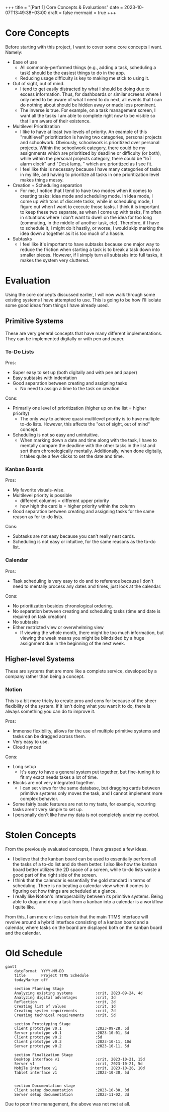 +++
title = "[Part 1] Core Concepts & Evaluations"
date = 2023-10-07T13:49:38+03:00
draft = false
mermaid = true
+++
# Core Concepts

Before starting with this project, I want to cover some core concepts I want. Namely:
- Ease of use
	- All commonly-performed things (e.g., adding a task, scheduling a task) should be the easiest things to do in the app.
	- Reducing usage difficulty is key to making me stick to using it.
- Out of sight, out of mind.
	- I tend to get easily distracted by what I should be doing due to excess information. Thus, for dashboards or similar screens where I only need to be aware of what I need to do next, all events that I can do nothing about should be hidden away or made less prominent.
	- The inverse is true. For example, on a task management screen, I want all the tasks I am able to complete right now to be visible so that I am aware of their existence.
- Multilevel Prioritization
	- I like to have at least two levels of priority. An example of this "multilevel" prioritization is having two categories, personal projects and schoolwork. Obviously, schoolwork is prioritized over personal projects. Within the schoolwork category, there could be my assignments which are prioritized by deadline or difficulty (or both), while within the personal projects category, there could be "IoT alarm clock" and "Desk lamp, " which are prioritized as I see fit.
	- I feel like this is necessary because I have many categories of tasks in my life, and having to prioritize all tasks in one prioritization level makes things messy.
- Creation + Scheduling separation
	- For me, I notice that I tend to have two modes when it comes to creating tasks: idea mode and scheduling mode. In idea mode, I come up with tons of discrete tasks, while in scheduling mode, I figure out when I want to execute those tasks. I think it is important to keep these two separate, as when I come up with tasks, I'm often in situations where I don't want to dwell on the idea for too long (commuting, in the middle of another task, etc). Therefore, if I have to schedule it, I might do it hastily, or worse, I would skip marking the idea down altogether as it is too much of a hassle.
- Subtasks
	- I feel like it's important to have subtasks because one major way to reduce the friction when starting a task is to break a task down into smaller pieces. However, if I simply turn all subtasks into full tasks, it makes the system very cluttered.


# Evaluation

Using the core concepts discussed earlier, I will now walk through some existing systems I have attempted to use. This is going to be how I'll isolate some good ideas from things I have already used.

## Primitive Systems

These are very general concepts that have many different implementations. They can be implemented digitally or with pen and paper.

### To-Do Lists

Pros:
- Super easy to set up (both digitally and with pen and paper)
- Easy subtasks with indentation
- Good separation between creating and assigning tasks
	- No need to assign a time to the task on creation

Cons:
- Primarily one level of prioritization (higher up on the list = higher priority)
	- The only way to achieve quasi-multilevel priority is to have multiple to-do lists. However, this affects the "out of sight, out of mind" concept.
- Scheduling is not so easy and unintuitive.
	- When marking down a date and time along with the task, I have to mentally compare the deadline with the other tasks in the list and sort them chronologically mentally. Additionally, when done digitally, it takes quite a few clicks to set the date and time.

### Kanban Boards

Pros:
- My favorite visuals-wise.
- Multilevel priority is possible 
	- different columns = different upper priority
	- how high the card is = higher priority within the column
- Good separation between creating and assigning tasks for the same reason as for to-do lists.

Cons:
- Subtasks are not easy because you can't really nest cards.
- Scheduling is not easy or intuitive, for the same reasons as the to-do list.

### Calendar

Pros:
- Task scheduling is very easy to do and to reference because I don't need to mentally process any dates and times, just look at the calendar.

Cons:
- No prioritization besides chronological ordering.
- No separation between creating and scheduling tasks (time and date is required on task creation)
- No subtasks
- Either restricted view or overwhelming view
	- If viewing the whole month, there might be too much information, but viewing the week means you might be blindsided by a huge assignment due in the beginning of the next week.

## Higher-level Systems

These are systems that are more like a complete service, developed by a company rather than being a concept.

### Notion

This is a bit more tricky to create pros and cons for because of the sheer flexibility of the system. If it isn't doing what you want it to do, there is always something you can do to improve it.

Pros:
- Immense flexibility, allows for the use of multiple primitive systems and tasks can be dragged across them.
- Very easy to use.
- Cloud synced

Cons:
- Long setup
	- It's easy to have a general system put together, but fine-tuning it to fit my exact needs takes a lot of time.
- Blocks are not very integrated together.
	- I can set views for the same database, but dragging cards between primitive systems only moves the task, and I cannot implement more complex behavior.
- Some fairly basic features are not to my taste, for example, recurring tasks aren't very simple to set up.
- I personally don't like how my data is not completely under my control.

# Stolen Concepts

From the previously evaluated concepts, I have grasped a few ideas.
- I believe that the kanban board can be used to essentially perform all the tasks of a to-do list and do them better. I also like how the kanban board better utilizes the 2D space of a screen, while to-do lists waste a good part of the right side of the screen.
- I think that the calendar is essentially the gold standard in terms of scheduling. There is no beating a calendar view when it comes to figuring out how things are scheduled at a glance.
- I really like Notion's interoperability between its primitive systems. Being able to drag and drop a task from a kanban into a calendar is a workflow I quite like.

From this, I am more or less certain that the main TTMS interface will revolve around a hybrid interface consisting of a kanban board and a calendar, where tasks on the board are displayed both on the kanban board and the calendar.
# Old Schedule
```mermaid
gantt
    dateFormat  YYYY-MM-DD
    title       Project TTMS Schedule
    todayMarker off

    section Planning Stage
    Analyzing existing systems          :crit, 2023-09-24, 4d
    Analyzing digital advantages        :crit, 3d
    Reflection                          :crit, 2d
    Creating list of values             :crit, 1d
    Creating system requirements        :crit, 2d
    Creating technical requirements     :crit, 5d

    section Prototyping Stage
    Client prototype v0.1               :2023-09-28, 5d
    Server prototype v0.1               :2023-10-01, 3d
    Client prototype v0.2               :5d
    Client prototype v0.3               :2023-10-11, 10d
    Server prototype v0.2               :2023-10-11, 5d

    section Finalization Stage
    Desktop interface v1                :crit, 2023-10-21, 15d
    Server v1                           :crit, 2023-10-21, 5d
    Mobile interface v1                 :crit, 2023-10-26, 10d
    Tablet interface v1                 :2023-10-30, 5d


    section Documentation stage
    Client setup documentation          :2023-10-30, 3d
    Server setup documentation          :2023-11-02, 3d
```

Due to poor time management, the above was not met at all.
